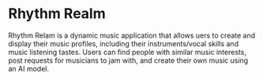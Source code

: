 # Rhythm Realm

Rhythm Relam is a dynamic music application that allows uers to create and display their music profiles, including their instruments/vocal skills and music listening tastes. Users can find people with similar music interests, post requests for musicians to jam with, and create their own music using an AI model.